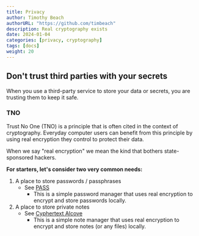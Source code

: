 ```yaml
---
title: Privacy
author: Timothy Beach
authorURL: "https://github.com/timbeach"
description: Real cryptography exists
date: 2024-01-04
categories: [privacy, cryptography]
tags: [docs]
weight: 20
---
```


## Don't trust third parties with your secrets

When you use a third-party service to store your data or secrets, you are trusting them to keep it safe. 

### TNO

Trust No One (TNO) is a principle that is often cited in the context of cryptography. 
Everyday computer users can benefit from this principle by using real encryption they control to protect their data.

When we say "real encryption" we mean the kind that bothers state-sponsored hackers.

__For starters, let's consider two very common needs:__
1. A place to store passwords / passphrases 
    - See [PASS](/docs/privacy/pass/)
        - This is a simple password manager that uses real encryption to encrypt and store passwords locally.
2. A place to store private notes 
    - See [Cyphertext Alcove](/docs/privacy/cyphertext-alcove/)
        - This is a simple note manager that uses real encryption to encrypt and store notes (or any files) locally.
